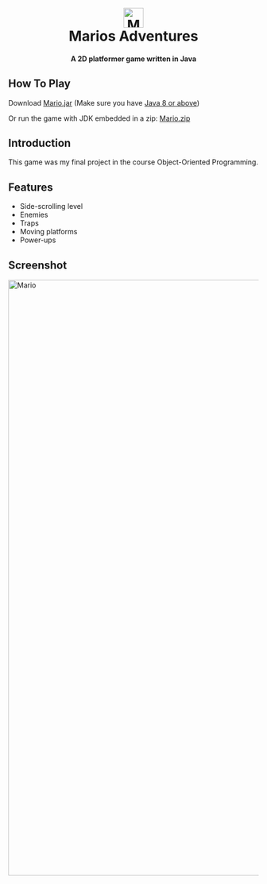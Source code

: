 <h1 align="center">
  <br>
  <img src="https://user-images.githubusercontent.com/121192176/235274673-2621834e-f111-4f65-a60e-4dc4f9d59c5a.png" alt="Mario" width="40">
  <br>
  Marios Adventures
  <br>
</h1>

<h4 align="center"> A 2D platformer game written in Java </h4>

## How To Play
Download [Mario.jar](https://github.com/emyhrberg/Marios-Adventures/blob/main/Mario.jar?raw=true) (Make sure you have [Java 8 or above](https://www.java.com/en/download/))

Or run the game with JDK embedded in a zip: [Mario.zip](https://drive.google.com/file/d/12D67CqS_eAKEyZRmjUTMK_2JyE_j3L61/view?usp=share_link)



## Introduction

This game was my final project in the course Object-Oriented Programming.

## Features

* Side-scrolling level
* Enemies
* Traps
* Moving platforms
* Power-ups

## Screenshot

<img src="https://user-images.githubusercontent.com/121192176/235277963-fd85fa6d-035c-4efa-b896-d205b7c31abd.jpg" alt="Mario" width="1200">
